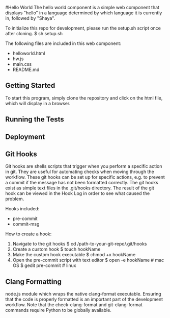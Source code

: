 #Hello World
The hello world component is a simple web component that displays "hello" in
a language determined by which language it is currently in, followed by
"Shaya".

To initialize this repo for development, please run the setup.sh script once
after cloning.
    $ sh setup.sh 

The following files are included in this web component:
* helloworld.html
* hw.js
* main.css
* README.md

## Getting Started
To start this program, simply clone the repository and click on the html file,
which will display in a browser.


## Running the Tests



## Deployment


## Git Hooks
Git hooks are shells scripts that trigger when you perform a specific action
in git. They are useful for automating checks when moving through the workflow.
These git hooks can be set up for specific actions, e.g. to prevent a commit
if the message has not been formatted correctly. The git hooks exist as simple
text files in the .git/hooks directory. The result of the git hook can be
viewed in the Hook Log in order to see what caused the problem.

Hooks included:    
* pre-commit
* commit-msg

How to create a hook:
1. Navigate to the git hooks 
    $ cd /path-to-your-git-repo/.git/hooks
2. Create a custom hook
    $ touch hookName
3. Make the custom hook executable
    $ chmod +x hookName
4. Open the pre-commit script with text editor
    $ open -e hookName # mac OS
    $ gedit pre-commit # linux


## Clang Formatting 

node.js module which wraps the native clang-format executable. Ensuring that
the code is properly formatted is an important part of the development
workflow. Note that the check-clang-format and git-clang-format commands 
require Python to be globally available.